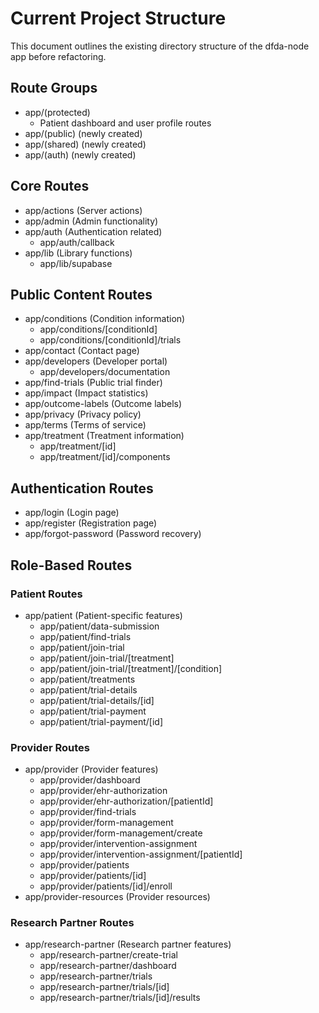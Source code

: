 # Current Project Structure

This document outlines the existing directory structure of the dfda-node app before refactoring.

## Route Groups
- app/(protected)
  - Patient dashboard and user profile routes
- app/(public) (newly created)
- app/(shared) (newly created)
- app/(auth) (newly created)

## Core Routes
- app/actions (Server actions)
- app/admin (Admin functionality)
- app/auth (Authentication related)
  - app/auth/callback
- app/lib (Library functions)
  - app/lib/supabase

## Public Content Routes
- app/conditions (Condition information)
  - app/conditions/[conditionId]
  - app/conditions/[conditionId]/trials
- app/contact (Contact page)
- app/developers (Developer portal)
  - app/developers/documentation
- app/find-trials (Public trial finder)
- app/impact (Impact statistics)
- app/outcome-labels (Outcome labels)
- app/privacy (Privacy policy)
- app/terms (Terms of service)
- app/treatment (Treatment information)
  - app/treatment/[id]
  - app/treatment/[id]/components

## Authentication Routes
- app/login (Login page)
- app/register (Registration page)
- app/forgot-password (Password recovery)

## Role-Based Routes

### Patient Routes
- app/patient (Patient-specific features)
  - app/patient/data-submission
  - app/patient/find-trials
  - app/patient/join-trial
  - app/patient/join-trial/[treatment]
  - app/patient/join-trial/[treatment]/[condition]
  - app/patient/treatments
  - app/patient/trial-details
  - app/patient/trial-details/[id]
  - app/patient/trial-payment
  - app/patient/trial-payment/[id]

### Provider Routes
- app/provider (Provider features)
  - app/provider/dashboard
  - app/provider/ehr-authorization
  - app/provider/ehr-authorization/[patientId]
  - app/provider/find-trials
  - app/provider/form-management
  - app/provider/form-management/create
  - app/provider/intervention-assignment
  - app/provider/intervention-assignment/[patientId]
  - app/provider/patients
  - app/provider/patients/[id]
  - app/provider/patients/[id]/enroll
- app/provider-resources (Provider resources)

### Research Partner Routes
- app/research-partner (Research partner features)
  - app/research-partner/create-trial
  - app/research-partner/dashboard
  - app/research-partner/trials
  - app/research-partner/trials/[id]
  - app/research-partner/trials/[id]/results
